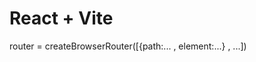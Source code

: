 # React + Vite

router = createBrowserRouter([{path:... , element:...} , ...])

<RouterProvider router={router}>